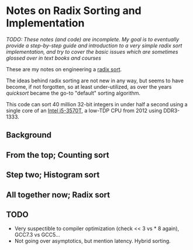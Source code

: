 
# Notes on Radix Sorting and Implementation

_TODO: These notes (and code) are incomplete. My goal is to eventually provide a step-by-step
guide and introduction to a very simple radix sort implementation, and try to cover
the basic issues which are sometimes glossed over in text books and courses_

These are my notes on engineering a [radix sort](https://en.wikipedia.org/wiki/Radix_sort).

The ideas behind radix sorting are not new in any way, but seems to have become,
if not forgotten, so at least under-utilized, as over the years _quicksort_ became
the go-to "default" sorting algorithm.

This code can sort 40 million 32-bit integers in under half a second using a single
core of an [Intel i5-3570T](https://ark.intel.com/products/65521/Intel-Core-i5-3570T-Processor-6M-Cache-up-to-3_30-GHz), a low-TDP CPU from 2012
using DDR3-1333.

## Background

## From the top; Counting sort

## Step two; Histogram sort

## All together now; Radix sort

## TODO

* Very suspectible to compiler optimization (check << 3 vs * 8 again), GCC7.3 vs GCC5...
* Not going over asymptotics, but mention latency. Hybrid sorting.
